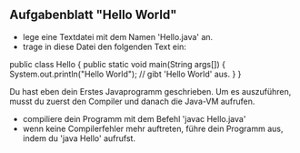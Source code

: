 ## Aufgabenblatt "Hello World"
* lege eine Textdatei mit dem Namen 'Hello.java' an.
* trage in diese Datei den folgenden Text ein:

public class Hello {
	public static void main(String args[]) {
		System.out.println("Hello World");	// gibt 'Hello World' aus.
	}
}

Du hast eben dein Erstes Javaprogramm geschrieben. Um es auszuführen, musst du zuerst den Compiler und danach die Java-VM aufrufen.
* compiliere dein Programm mit dem Befehl 'javac Hello.java'
* wenn keine Compilerfehler mehr auftreten, führe dein Programm aus, indem du 'java Hello' aufrufst.
